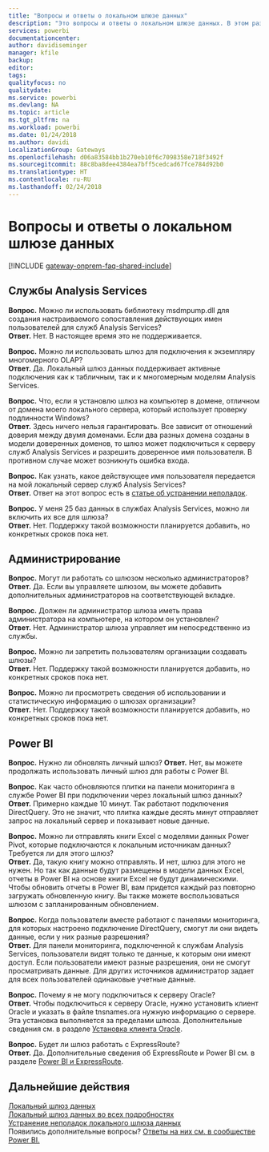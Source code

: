 ```yaml
---
title: "Вопросы и ответы о локальном шлюзе данных"
description: "Это вопросы и ответы о локальном шлюзе данных. В этом разделе собраны все часто задаваемые вопросы о шлюзах."
services: powerbi
documentationcenter: 
author: davidiseminger
manager: kfile
backup: 
editor: 
tags: 
qualityfocus: no
qualitydate: 
ms.service: powerbi
ms.devlang: NA
ms.topic: article
ms.tgt_pltfrm: na
ms.workload: powerbi
ms.date: 01/24/2018
ms.author: davidi
LocalizationGroup: Gateways
ms.openlocfilehash: d06a83584bb1b270eb10f6c7098358e718f3492f
ms.sourcegitcommit: 88c8ba8dee4384ea7bff5cedcad67fce784d92b0
ms.translationtype: HT
ms.contentlocale: ru-RU
ms.lasthandoff: 02/24/2018
---
```

# <a name="on-premises-data-gateway-faq"></a>Вопросы и ответы о локальном шлюзе данных
<!-- Shared FAQ shared Include -->
[!INCLUDE [gateway-onprem-faq-shared-include](./includes/gateway-onprem-faq-shared-include.md)]

## <a name="analysis-services"></a>Службы Analysis Services
**Вопрос.** Можно ли использовать библиотеку msdmpump.dll для создания настраиваемого сопоставления действующих имен пользователей для служб Analysis Services?  
**Ответ.** Нет. В настоящее время это не поддерживается.

**Вопрос.** Можно ли использовать шлюз для подключения к экземпляру многомерного OLAP?  
**Ответ.** Да. Локальный шлюз данных поддерживает активные подключения как к табличным, так и к многомерным моделям Analysis Services.

**Вопрос.** Что, если я установлю шлюз на компьютер в домене, отличном от домена моего локального сервера, который использует проверку подлинности Windows?  
**Ответ.** Здесь ничего нельзя гарантировать. Все зависит от отношений доверия между двумя доменами. Если два разных домена созданы в модели доверенных доменов, то шлюз может подключиться к серверу служб Analysis Services и разрешить доверенное имя пользователя. В противном случае может возникнуть ошибка входа.

**Вопрос.** Как узнать, какое действующее имя пользователя передается на мой локальный сервер служб Analysis Services?  
**Ответ.** Ответ на этот вопрос есть в [статье об устранении неполадок](service-gateway-onprem-tshoot.md).

**Вопрос.** У меня 25 баз данных в службах Analysis Services, можно ли включить их все для шлюза?  
**Ответ.** Нет. Поддержку такой возможности планируется добавить, но конкретных сроков пока нет.

## <a name="administration"></a>Администрирование
**Вопрос.** Могут ли работать со шлюзом несколько администраторов?  
**Ответ.** Да. Если вы управляете шлюзом, вы можете добавить дополнительных администраторов на соответствующей вкладке.

**Вопрос.** Должен ли администратор шлюза иметь права администратора на компьютере, на котором он установлен?  
**Ответ.** Нет. Администратор шлюза управляет им непосредственно из службы.

**Вопрос.** Можно ли запретить пользователям организации создавать шлюзы?  
**Ответ.** Нет. Поддержку такой возможности планируется добавить, но конкретных сроков пока нет.

**Вопрос.** Можно ли просмотреть сведения об использовании и статистическую информацию о шлюзах организации?  
**Ответ.** Нет. Поддержку такой возможности планируется добавить, но конкретных сроков пока нет.

## <a name="power-bi"></a>Power BI
**Вопрос.** Нужно ли обновлять личный шлюз?
**Ответ.** Нет, вы можете продолжать использовать личный шлюз для работы с Power BI.

**Вопрос.** Как часто обновляются плитки на панели мониторинга в службе Power BI при подключении через локальный шлюз данных?  
**Ответ.** Примерно каждые 10 минут. Так работают подключения DirectQuery. Это не значит, что плитка каждые десять минут отправляет запрос на локальный сервер и показывает новые данные.

**Вопрос.** Можно ли отправлять книги Excel с моделями данных Power Pivot, которые подключаются к локальным источникам данных? Требуется ли для этого шлюз?  
**Ответ.** Да, такую книгу можно отправлять. И нет, шлюз для этого не нужен. Но так как данные будут размещены в модели данных Excel, отчеты в Power BI на основе книги Excel не будут динамическими. Чтобы обновить отчеты в Power BI, вам придется каждый раз повторно загружать обновленную книгу. Вы также можете воспользоваться шлюзом с запланированным обновлением.

**Вопрос.** Когда пользователи вместе работают с панелями мониторинга, для которых настроено подключение DirectQuery, смогут ли они видеть данные, если у них разные разрешения?  
**Ответ.** Для панели мониторинга, подключенной к службам Analysis Services, пользователи видят только те данные, к которым они имеют доступ. Если пользователи имеют разные разрешения, они не смогут просматривать данные. Для других источников администратор задает для всех пользователей одинаковые учетные данные.

**Вопрос.** Почему я не могу подключиться к серверу Oracle?  
**Ответ.** Чтобы подключиться к серверу Oracle, нужно установить клиент Oracle и указать в файле tnsnames.ora нужную информацию о сервере. Эта установка выполняется за пределами шлюза. Дополнительные сведения см. в разделе [Установка клиента Oracle](service-gateway-onprem-manage-oracle.md#installing-the-oracle-client).

**Вопрос.** Будет ли шлюз работать с ExpressRoute?  
**Ответ.** Да. Дополнительные сведения об ExpressRoute и Power BI см. в разделе [Power BI и ExpressRoute](service-admin-power-bi-expressroute.md).

## <a name="next-steps"></a>Дальнейшие действия
[Локальный шлюз данных](service-gateway-onprem.md)  
[Локальный шлюз данных во всех подробностях](service-gateway-onprem-indepth.md)  
[Устранение неполадок локального шлюза данных](service-gateway-onprem-tshoot.md)  
Появились дополнительные вопросы? [Ответы на них см. в сообществе Power BI.](http://community.powerbi.com/)

